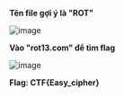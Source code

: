 __Tên file gợi ý là "ROT"__

![image](https://user-images.githubusercontent.com/86923385/135560368-983c80b5-4542-48f3-a9a0-b5b83571c4f3.png)


__Vào "rot13.com" để tìm flag__

![image](https://user-images.githubusercontent.com/86923385/135560461-31238e02-2043-4040-9ce6-20cac3692fb4.png)


__Flag: CTF{Easy_cipher}__


